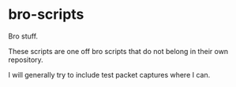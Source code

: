 # bro-scripts
Bro stuff.

These scripts are one off bro scripts that do not belong in their own repository. 

I will generally try to include test packet captures where I can. 
